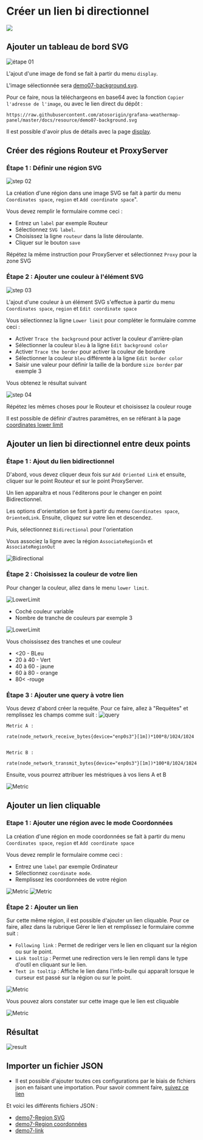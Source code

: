 # Créer un lien bi directionnel
[![](../../screenshots/other/Go-back.png)](README.md)

## Ajouter un tableau de bord SVG

![étape 01](../../screenshots/demo/tutorial07/background.jpg)


L'ajout d'une image de fond se fait à partir du menu `display`.

L'image sélectionnée sera [demo07-background.svg](../../resource/demo07-background.svg). 

Pour ce faire, nous la téléchargeons en base64 avec la fonction `Copier l'adresse de l'image`, ou avec le lien direct du dépôt : 

```
https://raw.githubusercontent.com/atosorigin/grafana-weathermap-panel/master/docs/resource/demo07-background.svg
```

Il est possible d'avoir plus de détails avec la page [display](../editor/display.md).




## Créer des régions Routeur et ProxyServer


### Étape 1 : Définir une région SVG


![step 02](../../screenshots/demo/tutorial07/regionsvg.png)


La création d'une région dans une image SVG se fait à partir du menu `Coordinates space`, `region` et `Add coordinate space`".

Vous devez remplir le formulaire comme ceci : 

- Entrez un `label` par exemple Routeur
- Sélectionnez `SVG label`.
- Choisissez la ligne `routeur` dans la liste déroulante.
- Cliquer sur le bouton `save`

Répétez la même instruction pour ProxyServer et sélectionnez `Proxy` pour la zone SVG

### Étape 2 : Ajouter une couleur à l'élément SVG



![step 03](../../screenshots/demo/tutorial07/LowerLimitProxy.png)



L'ajout d'une couleur à un élément SVG s'effectue à partir du menu `Coordinates space`, `region` et `Edit coordinate space`

Vous sélectionnez la ligne `Lower limit` pour compléter le formulaire comme ceci : 
 

- Activer `Trace the background` pour activer la couleur d'arrière-plan 
- Sélectionner la couleur `bleu` à la ligne `Edit background color`
- Activer `Trace the border` pour activer la couleur de bordure
- Sélectionner la couleur `bleu` différente à la ligne `Edit border color`
- Saisir une valeur pour définir la taille de la bordure `size border` par exemple 3


Vous obtenez le résultat suivant

![step 04](../../screenshots/demo/tutorial07/ProxyBleu.png)

Répétez les mêmes choses pour le Routeur et choisissez la couleur rouge

Il est possible de définir d'autres paramètres, en se référant à la page [coordinates lower limit](../editor/coordinates-lower-limit.md) 


## Ajouter un lien bi directionnel entre deux points


### Étape 1 : Ajout du lien bidirectionnel

D'abord, vous devez cliquer deux fois sur  `Add Oriented Link` et ensuite, cliquer sur le point Routeur et sur le point ProxyServer.

Un lien apparaîtra et nous l'éditerons pour le changer en point Bidirectionnel.

Les options d'orientation se font à partir du menu `Coordinates space`, `OrientedLink`. Ensuite, cliquez sur votre lien et descendez.

Puis, sélectionnez `Bidirectional` pour l'orientation

Vous associez la ligne avec la région `AssociateRegionIn` et `AssociateRegionOut`

![Bidirectional](../../screenshots/demo/tutorial07/LinkBidirectionnel.png)

### Étape 2 : Choisissez la couleur de votre lien

Pour changer la couleur, allez dans le menu `lower limit`.

![LowerLimit](../../screenshots/demo/tutorial07/LowerLimitLink.png)


- Coché couleur variable
- Nombre de tranche de couleurs par exemple 3

![LowerLimit](../../screenshots/demo/tutorial07/LowerLimitLink.png-next.png)

Vous choississez des tranches et une couleur

- <20 - BLeu 
- 20 à 40 - Vert
- 40 à 60 - jaune
- 60 à 80 - orange
- 80< -rouge





### Étape 3 : Ajouter une query à votre lien

Vous devez d'abord créer la requête.
Pour ce faire, allez à "Requêtes" et remplissez les champs comme suit :
![query](../../screenshots/demo/tutorial07/query.png)



```
Metric A :

rate(node_network_receive_bytes{device="enp0s3"}[1m])*100*8/1024/1024


Metric B : 

rate(node_network_transmit_bytes{device="enp0s3"}[1m])*100*8/1024/1024
```

Ensuite, vous pourrez attribuer les méstriques à vos liens A et B

![Metric](../../screenshots/demo/tutorial07/orientedLinkMetric.png)

## Ajouter un lien cliquable

### Etape 1 : Ajouter une région avec le mode Coordonnées

La création d'une région en mode coordonnées se fait à partir du menu `Coordinates space`, `region` et `Add coordinate space`

Vous devez remplir le formulaire comme ceci : 

- Entrez une `label` par exemple Ordinateur
- Sélectionnez `coordinate mode`.
- Remplissez les coordonnées de votre région


![Metric](../../screenshots/demo/tutorial07/zone.png)
![Metric](../../screenshots/demo/tutorial07/CoordonateMode.png)

### Étape 2 : Ajouter un lien

Sur cette même région, il est possible d'ajouter un lien cliquable.
Pour ce faire, allez dans la rubrique Gérer le lien et remplissez le formulaire comme suit :

- `Following link` : Permet de rediriger vers le lien en cliquant sur la région ou sur le point.
- `Link tooltip` : Permet une redirection vers le lien rempli dans le type d'outil en cliquant sur le lien.
- `Text in tooltip` : Affiche le lien dans l'info-bulle qui apparaît lorsque le curseur est passé sur la région ou sur le point.

![Metric](../../screenshots/demo/tutorial07/ManegeLink.png)

Vous pouvez alors constater sur cette image que le lien est cliquable

![Metric](../../screenshots/demo/tutorial07/Link-ConvertImage.jpg)

## Résultat

![result](../../screenshots/demo/tutorial07/resultat.png)

## Importer un fichier JSON

- Il est possible d'ajouter toutes ces configurations par le biais de fichiers json en faisant une importation. Pour savoir comment faire, [suivez ce lien](../editor/import.md)

Et voici les différents fichiers JSON :

- [demo7-Region SVG](../../resource/demo07-region-svg.json) 
- [demo7-Region coordonnées](../../resource/demo07-region-coord.json) 
- [demo7-link](../../resource/demo07-link.json)
